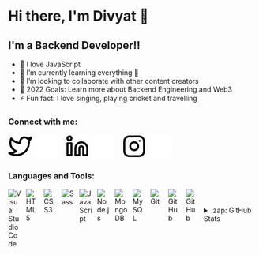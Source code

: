 # Hi there, I'm Divyat 👋

## I'm a Backend Developer!!

-   🔭 I love JavaScript
-   🌱 I’m currently learning everything 🤣
-   👯 I’m looking to collaborate with other content creators
-   🥅 2022 Goals: Learn more about Backend Engineering and Web3
-   ⚡ Fun fact: I love singing, playing cricket and travelling

### Connect with me:

[![website](./img/twitter-light.svg)](https://twitter.com/imdiv_#gh-light-mode-only)
[![website](./img/twitter-dark.svg)](https://twitter.com/imdiv_#gh-dark-mode-only)
&nbsp;&nbsp;
[![website](./img/linkedin-light.svg)](https://linkedin.com/in/divyat-samadhiya#gh-light-mode-only)
[![website](./img/linkedin-dark.svg)](https://linkedin.com/in/divyat-samadhiya#gh-dark-mode-only)
&nbsp;&nbsp;
[![website](./img/instagram-light.svg)](https://instagram.com/_imdiv_#gh-light-mode-only)
[![website](./img/instagram-dark.svg)](https://instagram.com/_imdiv_#gh-dark-mode-only)

### Languages and Tools:

<img align="left" alt="Visual Studio Code" width="26px" src="https://cdn.jsdelivr.net/gh/devicons/devicon/icons/vscode/vscode-original.svg" style="padding-right:10px;" />
<img align="left" alt="HTML5" width="26px" src="https://cdn.jsdelivr.net/gh/devicons/devicon/icons/html5/html5-original.svg" style="padding-right:10px;" />
<img align="left" alt="CSS3" width="26px" src="https://cdn.jsdelivr.net/gh/devicons/devicon/icons/css3/css3-original.svg" style="padding-right:10px;" />
<img align="left" alt="Sass" width="26px" src="https://cdn.jsdelivr.net/gh/devicons/devicon/icons/sass/sass-original.svg" style="padding-right:10px;" />
<img align="left" alt="JavaScript" width="26px" src="https://cdn.jsdelivr.net/gh/devicons/devicon/icons/javascript/javascript-original.svg" style="padding-right:10px;" />
<img align="left" alt="Node.js" width="26px" src="https://cdn.jsdelivr.net/gh/devicons/devicon/icons/nodejs/nodejs-original.svg" style="padding-right:10px;" />
<img align="left" alt="MongoDB" width="26px" src="https://cdn.jsdelivr.net/gh/devicons/devicon/icons/mongodb/mongodb-original.svg" style="padding-right:10px;" />
<img align="left" alt="MySQL" width="26px" src="https://cdn.jsdelivr.net/gh/devicons/devicon/icons/mysql/mysql-original.svg" style="padding-right:10px;" />
<img align="left" alt="Git" width="26px" src="https://cdn.jsdelivr.net/gh/devicons/devicon/icons/git/git-original.svg" style="padding-right:10px;" />
<img align="left" alt="GitHub" width="26px" src="https://user-images.githubusercontent.com/3369400/139447912-e0f43f33-6d9f-45f8-be46-2df5bbc91289.png" style="padding-right:10px;" />
<img align="left" alt="GitHub" width="26px" src="https://user-images.githubusercontent.com/3369400/139448065-39a229ba-4b06-434b-bc67-616e2ed80c8f.png" style="padding-right:10px;" />

<br />
<br />
<details>
  <summary>:zap: GitHub Stats</summary>

  <img align="left" alt="divyatsamadhiya's GitHub Stats" src="https://github-readme-stats.vercel.app/api?username=divyatsamadhiya&show_icons=true&hide_border=false&title_color=ff652f&icon_color=FFE400&bg_color=09131B&text_color=ffffff&border_color=0c1a25" />

</details>

[twitter]: https://twitter.com/imdiv_
[instagram]: https://instagram.com/_imdiv
[linkedin]: https://www.linkedin.com/in/divyat-samadhiya/
